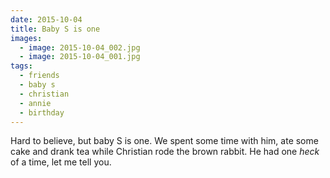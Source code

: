 ```yaml
---
date: 2015-10-04
title: Baby S is one
images:
  - image: 2015-10-04_002.jpg
  - image: 2015-10-04_001.jpg
tags:
  - friends
  - baby s
  - christian
  - annie
  - birthday
---
```

Hard to believe, but baby S is one. We spent some time with him, ate some cake and drank tea while Christian rode the brown rabbit. He had one _heck_ of a time, let me tell you.